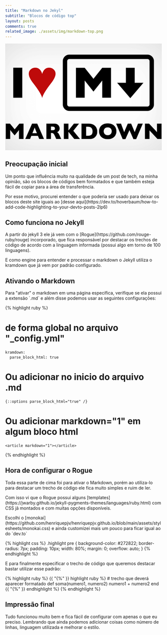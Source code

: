 ```yaml
---
title: "Markdown no Jekyl"
subtitle: "Blocos de código top"
layout: posts
comments: true
related_image: ./assets/img/markdown-top.png
---
```


<div class="w3-display-container">
  <img src="/assets/img/markdown-top.png" alt="git and jekyll" class="post-main-img w3-card w3-round">
</div>

<div class="w3-container w3-content w3-justify w3-text-grey w3-padding-32">
  <h2 class="w3-text-orange blog-subtitle">Preocupação inicial</h2>
  <p>Um ponto que influência muito na qualidade de um post de tech, na minha
  opinião, são os blocos de códigos bem formatados e que também esteja fácil de
  copiar para a área de transferência.</p>
  <p markdown="1">Por esse motivo, procurei entender o que poderia ser usado para
deixar os blocos deste site iguais ao [desse aqui](https://dev.to/hoverbaum/how-to-add-code-highlighting-to-your-devto-posts-2lp6) </p>


  <h2 class="w3-text-orange blog-subtitle">Como funciona no Jekyll</h2>
  <p markdown="1">A partir do jekyll 3 ele já vem com o [Rogue](https://github.com/rouge-ruby/rouge) incorporado, que fica responsável por destacar os trechos de código de acordo com a linguagem informada (possui algo em torno de 100 linguagens).</p>
  <p>E como engine para entender e processar o markdown o Jekyll utiliza o kramdown que já vem por padrão configurado.</p>

  <h2 class="w3-text-orange blog-subtitle">Ativando o Markdown</h2>
  <p markdown="1">Para "ativar" o markdown em uma página específica, verifique se ela possui a extensão `.md` e além disse podemos usar as seguintes configurações:</p>

  {% highlight ruby %}
  # de forma global no arquivo "_config.yml"
    kramdown:
      parse_block_html: true

  # Ou adicionar no inicio do arquivo .md
    {::options parse_block_html="true" /}

  # Ou adicionar markdown="1" em algum bloco html
    <article markdown="1"></article>

  {% endhighlight %}

  <h2 class="w3-text-orange blog-subtitle">Hora de configurar o Rogue</h2>
  <p>Toda essa parte de cima foi para ativar o Markdown, porém ao utiliza-lo para destacar um trecho de código ele fica muito simples e ruim de ler.</p>
  <p markdown="1">Com isso vi que o Rogue possui alguns [templates](https://jwarby.github.io/jekyll-pygments-themes/languages/ruby.html) com CSS jã montados e com muitas opções disponíveis.</p>
  <p markdown="1">Escolhi o [monokai](https://github.com/henriquepjv/henriquepjv.github.io/blob/main/assets/stylesheets/monokai.css) e ainda customizei mais um pouco para ficar igual ao do `dev.to`</p>
  {% highlight css %}
    .highlight pre {
      background-color: #272822;
      border-radius: 7px;
      padding: 10px;
      width: 80%;
      margin: 0;
      overflow: auto;
    }
  {% endhighlight %}

  <br>

  <p>E para finalmente especificar o trecho de código que queremos destacar bastar utilizar esse padrão:</p>
  {% highlight ruby %}
    {{ "{%" }} highlight ruby %}
      # trecho que deverá aparecer formatado
        def soma(numero1, numero2)
          numero1 + numero2
        end
    {{ "{%" }} endhighlight %}
  {% endhighlight %}

  <h2 class="w3-text-orange blog-subtitle">Impressão final</h2>
  <p>Tudo funcionou muito bem e fica fácil de configurar com apenas o que eu
preciso. Lembrando que ainda podemos adicionar coisas como número de linhas,
linguagem utilizada e melhorar o estilo.</p>
</div>
